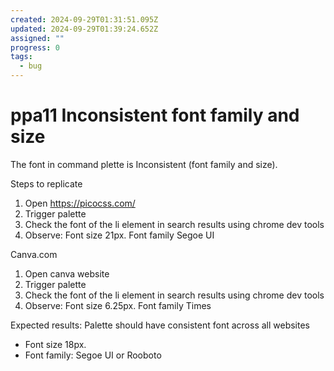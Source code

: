 ```yaml
---
created: 2024-09-29T01:31:51.095Z
updated: 2024-09-29T01:39:24.652Z
assigned: ""
progress: 0
tags:
  - bug
---
```


# ppa11 Inconsistent font family and size

The font in command plette is Inconsistent (font family and size). 

Steps to replicate 

1. Open https://picocss.com/
2. Trigger  palette 
3. Check the font of the li element in search results using chrome dev tools
4. Observe: Font size 21px. Font family Segoe UI


Canva.com
1. Open canva website
2. Trigger  palette 
3. Check the font of the li element in search results using chrome dev tools
4. Observe: Font size 6.25px. Font family Times


Expected results: 
Palette should have consistent font across all websites
- Font size 18px. 
- Font family: Segoe UI or Rooboto
